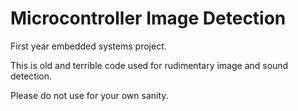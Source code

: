 # Microcontroller Image Detection
First year embedded systems project.

This is old and terrible code used for rudimentary image and sound detection.

Please do not use for your own sanity.
